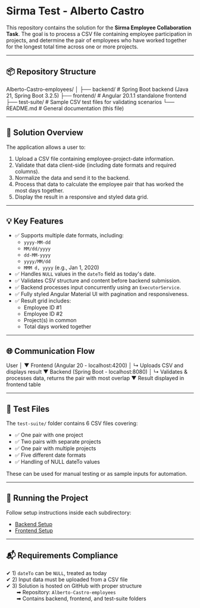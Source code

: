 # Sirma Test - Alberto Castro

This repository contains the solution for the **Sirma Employee Collaboration Task**. The goal is to process a CSV file containing employee participation in projects, and determine the pair of employees who have worked together for the longest total time across one or more projects.

---

## 📦 Repository Structure

Alberto-Castro-employees/
│
├── backend/ # Spring Boot backend (Java 21, Spring Boot 3.2.5)
├── frontend/ # Angular 20.1.1 standalone frontend
├── test-suite/ # Sample CSV test files for validating scenarios
└── README.md # General documentation (this file)


---

## 🧠 Solution Overview

The application allows a user to:

1. Upload a CSV file containing employee-project-date information.
2. Validate that data client-side (including date formats and required columns).
3. Normalize the data and send it to the backend.
4. Process that data to calculate the employee pair that has worked the most days together.
5. Display the result in a responsive and styled data grid.

---

## 💡 Key Features

- ✅ Supports multiple date formats, including:
  - `yyyy-MM-dd`
  - `MM/dd/yyyy`
  - `dd-MM-yyyy`
  - `yyyy/MM/dd`
  - `MMM d, yyyy` (e.g., Jan 1, 2020)
- ✅ Handles `NULL` values in the `dateTo` field as today's date.
- ✅ Validates CSV structure and content before backend submission.
- ✅ Backend processes input concurrently using an `ExecutorService`.
- ✅ Fully styled Angular Material UI with pagination and responsiveness.
- ✅ Result grid includes:
  - Employee ID #1
  - Employee ID #2
  - Project(s) in common
  - Total days worked together

---

## 🌐 Communication Flow

User
│
▼
Frontend (Angular 20 - localhost:4200)
│ ↳ Uploads CSV and displays result
▼
Backend (Spring Boot - localhost:8080)
│ ↳ Validates & processes data, returns the pair with most overlap
▼
Result displayed in frontend table


---

## 🧪 Test Files

The `test-suite/` folder contains 6 CSV files covering:

- ✅ One pair with one project
- ✅ Two pairs with separate projects
- ✅ One pair with multiple projects
- ✅ Five different date formats
- ✅ Handling of NULL dateTo values

These can be used for manual testing or as sample inputs for automation.

---

## 🚀 Running the Project

Follow setup instructions inside each subdirectory:

- [Backend Setup](./backend/README.md)
- [Frontend Setup](./frontend/README.md)

---

## 📬 Requirements Compliance

✔ 1) `dateTo` can be `NULL`, treated as today  
✔ 2) Input data must be uploaded from a CSV file  
✔ 3) Solution is hosted on GitHub with proper structure  
  ➡ Repository: `Alberto-Castro-employees`  
  ➡ Contains backend, frontend, and test-suite folders  

